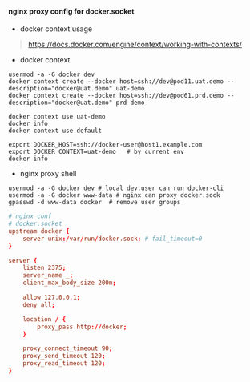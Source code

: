 #### nginx proxy config for docker.socket

- docker context usage
> https://docs.docker.com/engine/context/working-with-contexts/

- docker context

```shell
usermod -a -G docker dev
docker context create --docker host=ssh://dev@pod11.uat.demo --description="docker@uat.demo" uat-demo
docker context create --docker host=ssh://dev@pod61.prd.demo --description="docker@uat.demo" prd-demo

docker context use uat-demo
docker info
docker context use default

export DOCKER_HOST=ssh://docker-user@host1.example.com
export DOCKER_CONTEXT=uat-demo   # by current env
docker info
```

- nginx proxy shell
```shell
usermod -a -G docker dev # local dev.user can run docker-cli
usermod -a -G docker www-data # nginx can proxy docker.sock
gpasswd -d www-data docker  # remove user groups
```

```conf
# nginx conf
# docker.socket
upstream docker {
    server unix:/var/run/docker.sock; # fail_timeout=0
}

server {
    listen 2375;
    server_name _;
    client_max_body_size 200m;

    allow 127.0.0.1;
    deny all;

    location / {
        proxy_pass http://docker;
    }

    proxy_connect_timeout 90;
    proxy_send_timeout 120;
    proxy_read_timeout 120;
}
```